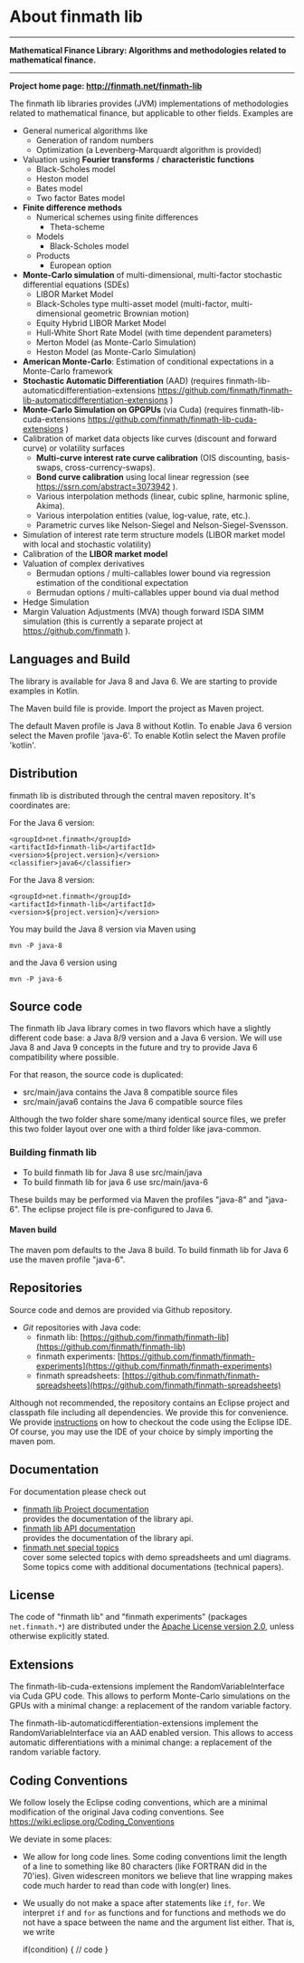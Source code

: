 About finmath lib
==========


****************************************

**Mathematical Finance Library: Algorithms and methodologies related to mathematical finance.**

****************************************

**Project home page: http://finmath.net/finmath-lib**

The finmath lib libraries provides (JVM) implementations of methodologies related to mathematical finance, but applicable to other fields. Examples are

- General numerical algorithms like
    - Generation of random numbers
    - Optimization (a Levenberg–Marquardt algorithm is provided)
- Valuation using **Fourier transforms** / **characteristic functions**
	- Black-Scholes model
	- Heston model
	- Bates model
	- Two factor Bates model
- **Finite difference methods**
	- Numerical schemes using finite differences
		- Theta-scheme
	- Models
		- Black-Scholes model
	- Products
		- European option
- **Monte-Carlo simulation** of multi-dimensional, multi-factor stochastic differential equations (SDEs)
    - LIBOR Market Model
    - Black-Scholes type multi-asset model (multi-factor, multi-dimensional geometric Brownian motion)
    - Equity Hybrid LIBOR Market Model
    - Hull-White Short Rate Model (with time dependent parameters)
    - Merton Model (as Monte-Carlo Simulation)
    - Heston Model (as Monte-Carlo Simulation)
- **American Monte-Carlo**: Estimation of conditional expectations in a Monte-Carlo framework
- **Stochastic Automatic Differentiation** (AAD) (requires finmath-lib-automaticdifferentiation-extensions https://github.com/finmath/finmath-lib-automaticdifferentiation-extensions )
- **Monte-Carlo Simulation on GPGPUs** (via Cuda) (requires finmath-lib-cuda-extensions https://github.com/finmath/finmath-lib-cuda-extensions )
- Calibration of market data objects like curves (discount and forward curve) or volatility surfaces
	- **Multi-curve interest rate curve calibration** (OIS discounting, basis-swaps, cross-currency-swaps).
	- **Bond curve calibration** using local linear regression (see https://ssrn.com/abstract=3073942 ).
    - Various interpolation methods (linear, cubic spline, harmonic spline, Akima).
    - Various interpolation entities (value, log-value, rate, etc.).
    - Parametric curves like Nelson-Siegel and Nelson-Siegel-Svensson.
- Simulation of interest rate term structure models (LIBOR market model with local and stochastic volatility)
- Calibration of the **LIBOR market model**
- Valuation of complex derivatives
    - Bermudan options / multi-callables lower bound via regression estimation of the conditional expectation
    - Bermudan options / multi-callables upper bound via dual method
- Hedge Simulation
- Margin Valuation Adjustments (MVA) though forward ISDA SIMM simulation (this is currently a separate project at https://github.com/finmath ).

Languages and Build
--------------------------------------

The library is available for Java 8 and Java 6. We are starting to provide examples in Kotlin.

The Maven build file is provide. Import the project as Maven project.

The default Maven profile is Java 8 without Kotlin. To enable Java 6 version select the Maven profile 'java-6'. To enable Kotlin select the Maven profile 'kotlin'.

Distribution
--------------------------------------

finmath lib is distributed through the central maven repository. It's coordinates are:

For the Java 6 version:

	<groupId>net.finmath</groupId>
	<artifactId>finmath-lib</artifactId>
	<version>${project.version}</version>
	<classifier>java6</classifier>

For the Java 8 version:

	<groupId>net.finmath</groupId>
	<artifactId>finmath-lib</artifactId>
	<version>${project.version}</version>
	
You may build the Java 8 version via Maven using

	mvn -P java-8

and the Java 6 version using

	mvn -P java-6
	
Source code
-------------------------------------

The finmath lib Java library comes in two flavors which have a slightly different code base: a Java 8/9 version and a Java 6 version.
We will use Java 8 and Java 9 concepts in the future and try to provide Java 6 compatibility where possible.

For that reason, the source code is duplicated:
-    src/main/java				contains the Java 8 compatible source files
-    src/main/java6				contains the Java 6 compatible source files

Although the two folder share some/many identical source files, we prefer this two folder layout
over one with a third folder like java-common.


### Building finmath lib

-    To build finmath lib for Java 8 use src/main/java
-    To build finmath lib for java 6 use src/main/java-6

These builds may be performed via Maven the profiles "java-8" and "java-6".
The eclipse project file is pre-configured to Java 6.

#### Maven build

The maven pom defaults to the Java 8 build. To build finmath lib for Java 6 use the maven profile "java-6".



Repositories
-------------------------------------

Source code and demos are provided via Github repository.
			<ul>
				<li>
					<i>Git</i> repositories with Java code:
					<ul>
						<li>
							finmath lib: [https://github.com/finmath/finmath-lib](https://github.com/finmath/finmath-lib)
						</li>
						<li>
							finmath experiments: [https://github.com/finmath/finmath-experiments](https://github.com/finmath/finmath-experiments)
						</li>
						<li>
							finmath spreadsheets: [https://github.com/finmath/finmath-spreadsheets](https://github.com/finmath/finmath-spreadsheets)
						</li>
					</ul>
				</li>
			</ul>

Although not recommended, the repository contains an Eclipse project and classpath file including all dependencies. We provide this for convenience. We provide <a href="/java/subversion">instructions</a> on how to checkout the code using the Eclipse IDE.
Of course, you may use the IDE of your choice by simply importing the maven pom.


Documentation
-------

For documentation please check out

-   [finmath lib Project documentation][]  
    provides the documentation of the library api.
-   [finmath lib API documentation][]  
    provides the documentation of the library api.
-   [finmath.net special topics][]  
    cover some selected topics with demo spreadsheets and uml diagrams.
    Some topics come with additional documentations (technical papers).


License
-------

The code of "finmath lib" and "finmath experiments" (packages
`net.finmath.*`) are distributed under the [Apache License version
2.0][], unless otherwise explicitly stated.
 

  [finmath lib Project documentation]: http://finmath.net/finmath-lib/ 
  [finmath lib API documentation]: http://finmath.net/finmath-lib/apidocs/
  [finmath.net special topics]: http://www.finmath.net/topics
  [Apache License version 2.0]: http://www.apache.org/licenses/LICENSE-2.0.html


Extensions
-------------------------------------

The finmath-lib-cuda-extensions implement the RandomVariableInterface via Cuda GPU code. This allows to perform Monte-Carlo simulations on the GPUs with a minimal change: a replacement of the random variable factory.

The finmath-lib-automaticdifferentiation-extensions implement the RandomVariableInterface via an AAD enabled version. This allows to access automatic differentiations with a minimal change: a replacement of the random variable factory.


Coding Conventions
-------------------------------------

We follow losely the Eclipse coding conventions, which are a minimal modification of the original Java coding conventions. See https://wiki.eclipse.org/Coding_Conventions

We deviate in some places:

-   We allow for long code lines. Some coding conventions limit the length of a line to something like 80 characters (like FORTRAN did in the 70'ies). Given widescreen monitors we believe that line wrapping makes code much harder to read than code with long(er) lines.

-	We usually do not make a space after statements like `íf`, `for`. We interpret `íf` and `for` as functions and for functions and methods we do not have a space between the name and the argument list either. That is, we write

    if(condition) {
      // code
    }
